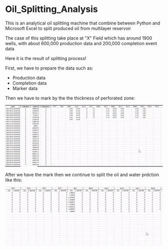 # Oil_Splitting_Analysis
This is an analytical oil splitting machine that combine between Python and Microsoft Excel to split produced oil from multilayer reservoir

The case of this splitting take place at "X" Field which has around 1900 wells, with about 600,000 production data and 200,000 completion event data 

Here it is the result of splitting process!

First, we have to prepare the data such as:

- Production data
- Completion data
- Marker data

Then we have to mark by the the thickness of perforated zone:

![](https://github.com/grhagandanap/Oil_Splitting_Analysis/blob/main/Markering%20Perforated%20Zone.gif)

After we have the mark then we continue to split the oil and water prdction like this:

![](https://github.com/grhagandanap/Oil_Splitting_Analysis/blob/main/Oil%20Splitting.gif)
